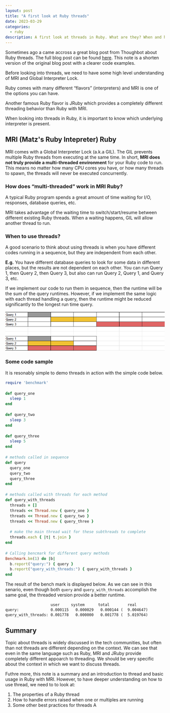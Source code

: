 ```yaml
---
layout: post
title: "A first look at Ruby threads"
date: 2023-03-29
categories:
  - ruby
description: A first look at threads in Ruby. What are they? When and how to use them? Where to go from here?
---
```


Sometimes ago a came accross a great blog post from Thoughbot about Ruby threads. The full blog post can be found [here](https://thoughtbot.com/blog/untangling-ruby-threads#%C2%A0an-example-performing-http-requests-concurrently). This note is a shorten version of the original blog post with a clearer code examples.

Before looking into threads, we need to have some high level understanding of MRI and Global Interpreter Lock.

Ruby comes with many different “flavors” (interpreters) and MRI is one of the options you can have. 

Another famous Ruby flavor is JRuby which provides a completely different threading behavior than Ruby with MRI.

When looking into threads in Ruby, it is important to know which underlying interpreter is present.

## MRI (Matz's Ruby Intepreter) Ruby
MRI comes with a Global Interpreter Lock (a.k.a GIL). The GIL prevents multiple Ruby threads from executing at the same time. In short, **MRI does not truly provide a multi-threaded environment** for your Ruby code to run. This means no matter how many CPU cores you have, or how many threads to spawn, the threads will never be executed concurrently.

### How does “multi-threaded” work in MRI Ruby?

A typical Ruby program spends a great amount of time waiting for I/O, responses, database queries, etc. 

MRI takes advantage of the waiting time to switch/start/resume between different existing Ruby threads. When a waiting happens, GIL will allow another thread to run.

### When to use threads?

A good scenario to think about using threads is when you have different codes running in a sequence, but they are independent from each other. 

**E.g.**  You have different database queries to look for some data in different places, but the results are not dependent on each other. You can run Query 1, then Query 2, then Query 3, but also can run Query 2, Query 1, and Query 3, etc. 

If we implement our code to run them in sequence, then the runtime will be the sum of the query runtimes. However, if we implement the same logic with each thread handling a query, then the runtime might be reduced significantly to the longest run time query.

![sequnce_vs_threaded_runtime](/assets/img/sequence_and_threaded_runtime.png)

### Some code sample

It is resonably simple to demo threads in action with the simple code below.

```ruby
require 'benchmark'

def query_one
  sleep 1
end

def query_two
  sleep 3
end

def query_three
  sleep 5
end

# methods called in sequence
def query
  query_one
  query_two
  query_three
end

# methods called with threads for each method
def query_with_threads
  threads = []
  threads << Thread.new { query_one }
  threads << Thread.new { query_two }
  threads << Thread.new { query_three }

  # make the main thread wait for these subthreads to complete
  threads.each { |t| t.join }
end

# Calling bencmark for different query methods
Benchmark.bm(1) do |b|
  b.report("query:") { query }  
  b.report("query_with_threads:") { query_with_threads }  
end
```

The result of the bench mark is displayed below. As we can see in this senario, even though both `query` and `query_with_threads` accomplish the same goal, the threaded version provide a better runtime.

```
                    user     system      total        real
query:              0.000115   0.000029   0.000144 (  9.004647)
query_with_threads: 0.001778   0.000000   0.001778 (  5.019764)
```

## Summary
Topic about threads is widely discussed in the tech communities, but often than not threads are different depending on the context. We can see that even in the same language such as Ruby, MRI and JRuby provide completely different appoarch to threading. We should be very specific about the context in which we want to discuss threads.

Futhre more, this note is a summary and an introduction to thread and basic usage in Ruby with MRI. However, to have deeper understanding on how to use thread, we need to to look at:
1. The properties of a Ruby thread
2. How to handle errors raised when one or multiples are running
3. Some other best practices for threads A








